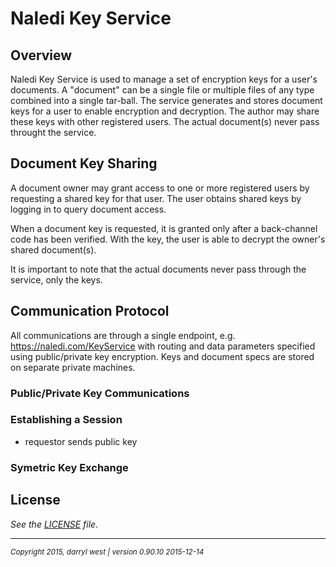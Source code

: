 # Naledi Key Service

## Overview

Naledi Key Service is used to manage a set of encryption keys for a user's documents.  A "document" can be a single file or multiple files of any type combined into a single tar-ball.  The service generates and stores document keys for a user to enable encryption and decryption.  The author may share these keys with other registered users. The actual document(s) never pass throught the service.

## Document Key Sharing

A document owner may grant access to one or more registered users by requesting a shared key for that user.  The user obtains shared keys by logging in to query document access.  

When a document key is requested, it is granted only after a back-channel code has been verified.  With the key, the user is able to decrypt the owner's shared document(s).

It is important to note that the actual documents never pass through the service, only the keys.

## Communication Protocol

All communications are through a single endpoint, e.g. https://naledi.com/KeyService with routing and data parameters specified using public/private key encryption.  Keys and document specs are stored on separate private machines.

### Public/Private Key Communications

### Establishing a Session

* requestor sends public key

### Symetric Key Exchange

## License

_See the [LICENSE](LICENSE) file._

- - -
<small><em>Copyright 2015, darryl west | version 0.90.10 2015-12-14</em></small>

